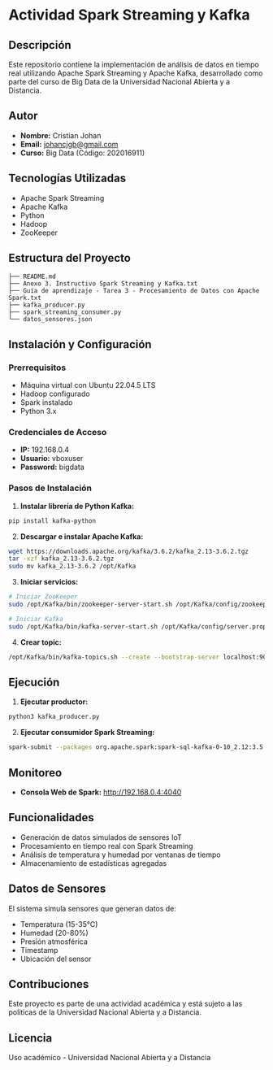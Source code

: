 # Actividad Spark Streaming y Kafka

## Descripción
Este repositorio contiene la implementación de análisis de datos en tiempo real utilizando Apache Spark Streaming y Apache Kafka, desarrollado como parte del curso de Big Data de la Universidad Nacional Abierta y a Distancia.

## Autor
- **Nombre:** Cristian Johan
- **Email:** johancjgb@gmail.com
- **Curso:** Big Data (Código: 202016911)

## Tecnologías Utilizadas
- Apache Spark Streaming
- Apache Kafka
- Python
- Hadoop
- ZooKeeper

## Estructura del Proyecto
```
├── README.md
├── Anexo 3. Instructivo Spark Streaming y Kafka.txt
├── Guía de aprendizaje - Tarea 3 - Procesamiento de Datos con Apache Spark.txt
├── kafka_producer.py
├── spark_streaming_consumer.py
└── datos_sensores.json
```

## Instalación y Configuración

### Prerrequisitos
- Máquina virtual con Ubuntu 22.04.5 LTS
- Hadoop configurado
- Spark instalado
- Python 3.x

### Credenciales de Acceso
- **IP:** 192.168.0.4
- **Usuario:** vboxuser
- **Password:** bigdata

### Pasos de Instalación

1. **Instalar librería de Python Kafka:**
```bash
pip install kafka-python
```

2. **Descargar e instalar Apache Kafka:**
```bash
wget https://downloads.apache.org/kafka/3.6.2/kafka_2.13-3.6.2.tgz
tar -xzf kafka_2.13-3.6.2.tgz
sudo mv kafka_2.13-3.6.2 /opt/Kafka
```

3. **Iniciar servicios:**
```bash
# Iniciar ZooKeeper
sudo /opt/Kafka/bin/zookeeper-server-start.sh /opt/Kafka/config/zookeeper.properties &

# Iniciar Kafka
sudo /opt/Kafka/bin/kafka-server-start.sh /opt/Kafka/config/server.properties &
```

4. **Crear topic:**
```bash
/opt/Kafka/bin/kafka-topics.sh --create --bootstrap-server localhost:9092 --replication-factor 1 --partitions 1 --topic sensor_data
```

## Ejecución

1. **Ejecutar productor:**
```bash
python3 kafka_producer.py
```

2. **Ejecutar consumidor Spark Streaming:**
```bash
spark-submit --packages org.apache.spark:spark-sql-kafka-0-10_2.12:3.5.3 spark_streaming_consumer.py
```

## Monitoreo
- **Consola Web de Spark:** http://192.168.0.4:4040

## Funcionalidades
- Generación de datos simulados de sensores IoT
- Procesamiento en tiempo real con Spark Streaming
- Análisis de temperatura y humedad por ventanas de tiempo
- Almacenamiento de estadísticas agregadas

## Datos de Sensores
El sistema simula sensores que generan datos de:
- Temperatura (15-35°C)
- Humedad (20-80%)
- Presión atmosférica
- Timestamp
- Ubicación del sensor

## Contribuciones
Este proyecto es parte de una actividad académica y está sujeto a las políticas de la Universidad Nacional Abierta y a Distancia.

## Licencia
Uso académico - Universidad Nacional Abierta y a Distancia
